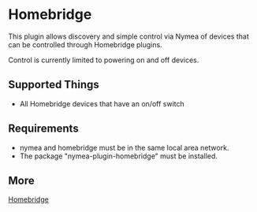 # Homebridge

This plugin allows discovery and simple control via Nymea of devices that can be controlled through Homebridge plugins.

Control is currently limited to powering on and off devices.

## Supported Things

* All Homebridge devices that have an on/off switch

## Requirements

* nymea and homebridge must be in the same local area network.
* The package "nymea-plugin-homebridge" must be installed.

## More

 [Homebridge](https://homebridge.io) 
